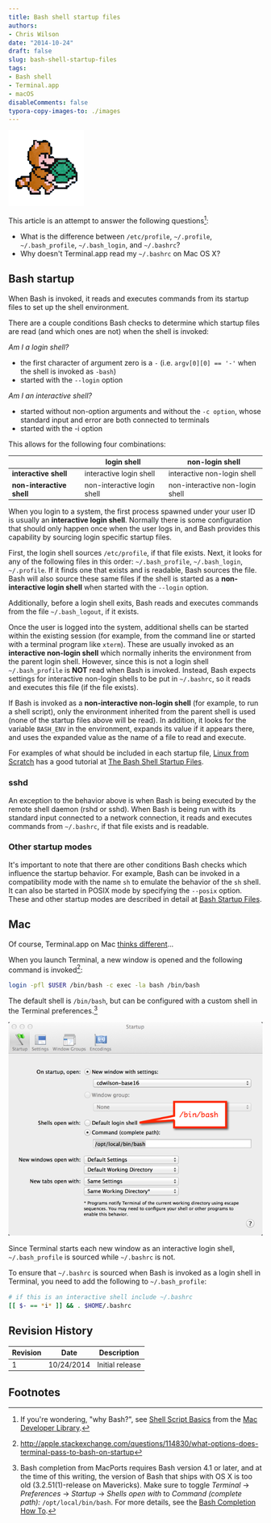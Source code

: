 ```yaml
---
title: Bash shell startup files
authors:
- Chris Wilson
date: "2014-10-24"
draft: false
slug: bash-shell-startup-files
tags:
- Bash shell
- Terminal.app
- macOS
disableComments: false
typora-copy-images-to: ./images
---
```


![](images/tanooki_mario_shell.gif)

This article is an attempt to answer the following questions[^1]:

* What is the difference between `/etc/profile`, `~/.profile`, `~/.bash_profile`, `~/.bash_login`, and `~/.bashrc`?
* Why doesn't Terminal.app read my `~/.bashrc` on Mac OS X?


## Bash startup

When Bash is invoked, it reads and executes commands from its startup files to set up the shell environment.

There are a couple conditions Bash checks to determine which startup files are read (and which ones are not) when the shell is invoked:

*Am I a login shell?*

* the first character of argument zero is a `-` (i.e. `argv[0][0] == '-'` when the shell is invoked as `-bash`)
* started with the `--login` option

*Am I an interactive shell?*

* started without non-option arguments and without the `-c option`, whose standard input and error are both connected  to terminals
* started with the -i option

This allows for the following four combinations:

|                           | __login shell__             | __non-login shell__             |
| ------------------------- | --------------------------- | ------------------------------- |
| __interactive shell__     | interactive login shell     | interactive non-login shell     |
| __non-interactive shell__ | non-interactive login shell | non-interactive non-login shell |

When you login to a system, the first process spawned under your user ID is usually an __interactive login shell__.  Normally there is some configuration that should only happen once when the user logs in, and Bash provides this capability by sourcing login specific startup files.

First, the login shell sources `/etc/profile`, if that file exists.   Next, it looks for any of the following files in this order: `~/.bash_profile`, `~/.bash_login`, `~/.profile`.  If it finds one that exists and is readable, Bash sources the file.  Bash will also source these same files if the shell is started as a __non-interactive login shell__ when started with the `--login` option.

Additionally, before a login shell exits, Bash reads and executes commands from the file `~/.bash_logout`, if it exists.

Once the user is logged into the system, additional shells can be started within the existing session (for example, from the command line or started with a terminal program like `xterm`).  These are usually invoked as an __interactive non-login shell__ which normally inherits the environment from the parent login shell.  However, since this is not a login shell `~/.bash_profile` is __NOT__ read when Bash is invoked.  Instead, Bash expects settings for interactive non-login shells to be put in `~/.bashrc`, so it reads and executes this file (if the file exists).

If Bash is invoked as a __non-interactive non-login shell__ (for example, to run a shell script), only the environment inherited from the parent shell is used (none of the startup files above will be read).  In addition, it looks for the variable `BASH_ENV` in the environment, expands its value if it appears there, and uses the expanded value as the name of a file to read and execute.

For examples of what should be included in each startup file, [Linux from Scratch] has a good tutorial at [The Bash Shell Startup Files].


### sshd

An exception to the behavior above is when Bash is being executed by the remote shell daemon (rshd or sshd).  When Bash is being run with its standard input connected to a network connection, it reads and executes commands from `~/.bashrc`, if that file exists and is readable.


### Other startup modes

It's important to note that there are other conditions Bash checks which influence the startup behavior.  For example, Bash can be invoked in a compatibility mode with the name `sh` to emulate the behavior of the `sh` shell.  It can also be started in POSIX mode by specifying the `--posix` option.  These and other startup modes are described in detail at [Bash Startup Files].


## Mac

Of course, Terminal.app on Mac [thinks different]...

When you launch Terminal, a new window is opened and the following command is invoked[^2]:

```bash
login -pfl $USER /bin/bash -c exec -la bash /bin/bash
```

The default shell is `/bin/bash`, but can be configured with a custom shell in the Terminal preferences.[^3]

![](images/terminal_startup.png)

Since Terminal starts each new window as an interactive login shell, `~/.bash_profile` is sourced while `~/.bashrc` is not.

To ensure that `~/.bashrc` is sourced when Bash is invoked as a login shell in Terminal, you need to add the following to `~/.bash_profile`:

```bash
# if this is an interactive shell include ~/.bashrc
[[ $- == *i* ]] && . $HOME/.bashrc
```


## Revision History

| Revision | Date       | Description     |
| -------- | ---------- | --------------- |
| 1        | 10/24/2014 | Initial release |

## Footnotes

[^1]: If you're wondering, "why Bash?", see [Shell Script Basics] from the [Mac Developer Library].

[^2]: <http://apple.stackexchange.com/questions/114830/what-options-does-terminal-pass-to-bash-on-startup>

[^3]: Bash completion from MacPorts requires Bash version 4.1 or later, and at the time of this writing, the version of Bash that ships with OS X is too old (3.2.51(1)-release on Mavericks).  Make sure to toggle _Terminal_ -> _Preferences_ -> _Startup_ -> _Shells open with_ to _Command (complete path):_ `/opt/local/bin/bash`. For more details, see the [Bash Completion How To].

[Shell Script Basics]: https://developer.apple.com/library/mac/documentation/opensource/conceptual/shellscripting/shell_scripts/shell_scripts.html#//apple_ref/doc/uid/TP40004268-CH237-SW3
[Mac Developer Library]: https://developer.apple.com/library/mac/navigation/
[Bash Startup Files]: https://www.gnu.org/software/bash/manual/html_node/Bash-Startup-Files.html
[thinks different]: http://www.youtube.com/watch?v=nmwXdGm89Tk
[Bash Completion How To]: http://trac.macports.org/wiki/howto/bash-completion
[Linux from Scratch]: http://www.linuxfromscratch.org
[The Bash Shell Startup Files]: http://www.linuxfromscratch.org/blfs/view/svn/postlfs/profile.html
